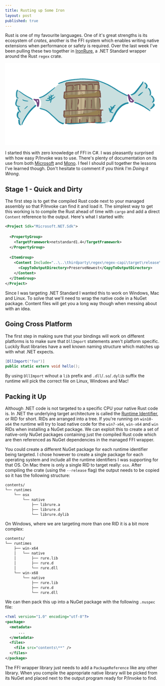 ```yaml
---
title: Rusting up Some Iron
layout: post
published: true
---
```


Rust is one of my favourite languages. One of it's great strengths is its ecosystem of *crates*, another is the FFI system which enables writing native extensions when performance or safety is required. Over the last week I've been pulling these two together in [IronRure](https://github.com/iwillspeak/Ironrure), a .NET Standard wrapper around the Rust `regex` crate.

![It's a Crate in a Wrapper. Get it?](/img/posts/Crate_Wrapper.png)

I started this with zero knowledge of FFI in C#. I was pleasantly surprised with how easy P/Invoke was to use. There's plenty of documentation on its use from both [Microsoft](https://docs.microsoft.com/en-us/dotnet/articles/standard/native-interop) and [Mono](http://www.mono-project.com/docs/advanced/pinvoke/). I feel I should pull together the lessons I've learned though. Don't hesitate to comment if you think I'm *Doing it Wrong*.

## Stage 1 - Quick and Dirty

The first step is to get the compiled Rust code next to your managed assembly so that P/Invoke can find it and load it. The simplest way to get this working is to compile the Rust ahead of time with `cargo` and add a direct `Content` reference  to the output. Here's what I started with:

```xml
<Project Sdk="Microsoft.NET.Sdk">

  <PropertyGroup>
    <TargetFramework>netstandard1.4</TargetFramework>
  </PropertyGroup>

  <ItemGroup>
    <Content Include="..\..\thirdparty\regex\regex-capi\target\release\rure.dll">
      <CopyToOutputDirectory>PreserveNewest</CopyToOutputDirectory>
    </Content>
  </ItemGroup>
</Project>
```

Since I was targeting .NET Standard I wanted this to work on Windows, Mac and Linux. To solve that we'll need to wrap the native code in a NuGet package. Content files will get you a long way though when messing about with an idea.

## Going Cross Platform

The first step in making sure that your bindings will work on different platforms is to make sure that `DllImport` statements aren't platform specific. Luckily Rust libraries have a well known naming structure which matches up with what .NET expects. 

```csharp
[DllImport("foo")]
public static extern void hello();
```

By using `DllImport` wihout a `lib` prefix and `.dll`/`.so`/`.dylib` suffix the runtime will pick the correct file on Linux, Windows and Mac!

## Packing it Up

Although .NET code is not targeted to a specific CPU your native Rust code is. In .NET the underlying target architecture is called the [Runtime Identifier](https://docs.microsoft.com/en-us/dotnet/articles/core/rid-catalog), or RID for short. RIDs are arranged into a tree. If you're running on `win10-x64` the runtime will try to load native code for the `win7-x64`, `win-x64` and `win` RIDs when installing a NuGet package. We can exploit this to create a set of native-only NuGet packages containing just the compiled Rust code which are then referenced as NuGet dependencies in the managed FFI wrapper.

You could create a different NuGet package for each runtime identifier being targeted. I chose however to create a single package for each operating system and include all the runtime identifiers I was supporting for that OS. On Mac there is only a single RID to target really: `osx`. After compiling the crate (using the `--release` flag) the output needs to be copied so it has the following structure:

```
contents/
└── runtimes
    └── osx
        └── native
            ├── librure.a
            ├── librure.d
            └── librure.dylib
```

On Windows, where we are targeting more than one RID it is a bit more complex:

```
contents/
└── runtimes
    ├── win-x64
    │   └── native
    │       ├── rure.lib
    │       ├── rure.d
    │       └── rure.dll
    └── win-x68
        └── native
            ├── rure.lib
            ├── rure.d
            └── rure.dll
```

We can then pack this up into a NuGet package with the following `.nuspec` file:

```xml
<?xml version="1.0" encoding="utf-8"?>
<package>
  <metadata>
	  ...
  </metadata>
  <files>
    <file src="contents\**" />
  </files>
</package>
```

The FFI wrapper library just needs to add a `PackageReference` like any other library. When you compile the appropriate native library will be picked from its NuGet and placed next to the output program ready for P/Invoke to find.
